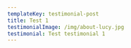 ```yaml
---
templateKey: testimonial-post
title: Test 1
testimonialImage: /img/about-lucy.jpg
testimonial: Test testimonial 1
---
```


